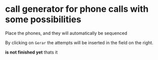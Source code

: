 # call generator for phone calls with some possibilities

Place the phones, and they will automatically be sequenced

By clicking on ``Gerar`` the attempts will be inserted in the field on the right.


**is not finished yet**
 thats it
